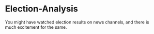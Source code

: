 # Election-Analysis
You might have watched election results on news channels, and there is much excitement for the same. 
